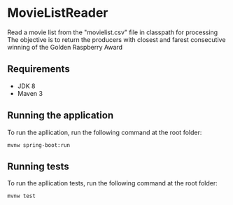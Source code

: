 # MovieListReader
Read a movie list from the "movielist.csv" file in classpath for processing
The objective is to return the producers with closest and farest consecutive winning of the Golden Raspberry Award

## Requirements
- JDK 8
- Maven 3

## Running the application
To run the apllication, run the following command at the root folder:
```
mvnw spring-boot:run
```

## Running tests
To run the apllication tests, run the following command at the root folder:
```
mvnw test
```
